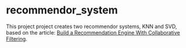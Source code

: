 # recommendor_system

This project project creates two recommendor systems, KNN and SVD, based on the article: [Build a Recommendation Engine With Collaborative Filtering](https://realpython.com/build-recommendation-engine-collaborative-filtering/).
